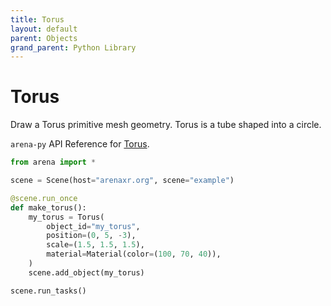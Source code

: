 ```yaml
---
title: Torus
layout: default
parent: Objects
grand_parent: Python Library
---
```


# Torus

Draw a Torus primitive mesh geometry. Torus is a tube shaped into a circle.

`arena-py` API Reference for [Torus](/content/python-api/objects/torus).

```python
from arena import *

scene = Scene(host="arenaxr.org", scene="example")

@scene.run_once
def make_torus():
    my_torus = Torus(
        object_id="my_torus",
        position=(0, 5, -3),
        scale=(1.5, 1.5, 1.5),
        material=Material(color=(100, 70, 40)),
    )
    scene.add_object(my_torus)

scene.run_tasks()
```
